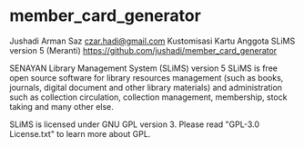 member_card_generator
=====================

Jushadi Arman Saz <czar.hadi@gmail.com>
Kustomisasi Kartu Anggota SLiMS version 5 (Meranti)
https://github.com/jushadi/member_card_generator

SENAYAN Library Management System (SLiMS) version 5 
SLiMS is free open source software for library resources management
(such as books, journals, digital document and other library materials)
and administration such as collection circulation, collection management,
membership, stock taking and many other else.

SLiMS is licensed under GNU GPL version 3. Please read "GPL-3.0 License.txt"
to learn more about GPL.



